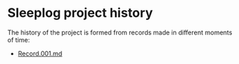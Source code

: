 # Sleeplog project history

The history of the project is formed from records made in different moments of time:<br>
- [Record.001.md](./Record.001.md)
